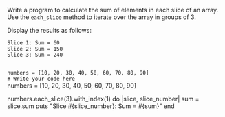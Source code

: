 Write a program to calculate the sum of elements in
each slice of an array. Use the `each_slice` method to
iterate over the array in groups of 3.

Display the results as follows:
```
Slice 1: Sum = 60
Slice 2: Sum = 150
Slice 3: Sum = 240
```

<codeblock language="ruby" type="exercise" testMode="fixedInput">
<code>
numbers = [10, 20, 30, 40, 50, 60, 70, 80, 90]
# Write your code here
</code>

<solution>
numbers = [10, 20, 30, 40, 50, 60, 70, 80, 90]

numbers.each_slice(3).with_index(1) do |slice, slice_number|
  sum = slice.sum
  puts "Slice #{slice_number}: Sum = #{sum}"
end
</solution>
</codeblock>
